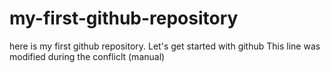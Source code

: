 # my-first-github-repository
here is my first github repository. Let's get started with github
This line was modified during the confliclt (manual)
